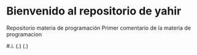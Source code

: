 # Bienvenido al repositorio de yahir
Repositorio materia de programación 
Primer comentario de la materia de programacion 



#.i. (.) (.)
